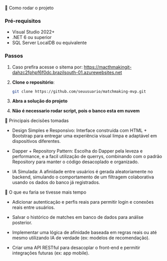 🚀 Como rodar o projeto

### Pré-requisitos

- Visual Studio 2022+
- .NET 6 ou superior
- SQL Server LocalDB ou equivalente

### Passos

1. Caso prefira acesse o sitema por: https://macthmakingit-dahzc2fphpf6f0dc.brazilsouth-01.azurewebsites.net

2. **Clone o repositório**:
   ```bash
   git clone https://github.com/seuusuario/matchmaking-mvp.git
   
3. **Abra a solução do projeto**

4. **Não é necessario rodar script, pois o banco esta em nuvem**


🧠 Principais decisões tomadas
* Design Simples e Responsivo: Interface construída com HTML + Bootstrap para entregar uma experiência visual limpa e adaptável em dispositivos diferentes.

* Dapper + Repository Pattern: Escolha do Dapper pela leveza e performance, e a facil utilização de querrys, combinando com o padrão Repository para manter o código desacoplado e organizado.

* IA Simulada: A afinidade entre usuários é gerada aleatoriamente no backend, simulando o comportamento de um filtragem colaborativa usando os dados do banco já registrados.

🔧 O que eu faria se tivesse mais tempo
* Adicionar autenticação e perfis reais para permitir login e conexões reais entre usuários.

* Salvar o histórico de matches em banco de dados para análise posterior.

* Implementar uma lógica de afinidade baseada em regras reais ou até mesmo utilizando IA de verdade (ex: modelos de recomendação).

* Criar uma API RESTful para desacoplar o front-end e permitir integrações futuras (ex: app mobile).
